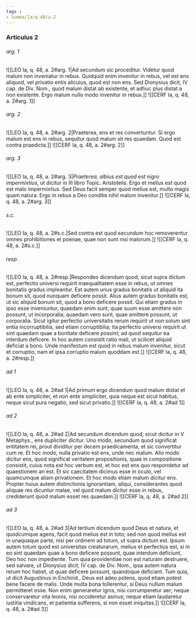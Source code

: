 ```yaml
---
tags : 
- Summa/Ia/q.48/a.2
---
```


### Articulus 2

###### arg. 1
![[LEO Ia, q. 48, a. 2#arg. 1|Ad secundum sic proceditur. Videtur quod malum non inveniatur in rebus. Quidquid enim invenitur in rebus, vel est ens aliquod, vel privatio entis alicuius, quod est non ens. Sed Dionysius dicit, IV cap. de Div. Nom., quod malum distat ab existente, et adhuc plus distat a non existente. Ergo malum nullo modo invenitur in rebus.]]
![[CERF Ia, q. 48, a. 2#arg. 1]]

###### arg. 2
![[LEO Ia, q. 48, a. 2#arg. 2|Praeterea, ens et res convertuntur. Si ergo malum est ens in rebus, sequitur quod malum sit res quaedam. Quod est contra praedicta.]]
![[CERF Ia, q. 48, a. 2#arg. 2]]

###### arg. 3
![[LEO Ia, q. 48, a. 2#arg. 3|*Praeterea, albius est quod est nigro impermixtius*, ut dicitur in III libro Topic. Aristotelis. Ergo et melius est quod est malo impermixtius. Sed Deus facit semper quod melius est, multo magis quam natura. Ergo in rebus a Deo conditis nihil malum invenitur.]]
![[CERF Ia, q. 48, a. 2#arg. 3]]

###### s.c.
![[LEO Ia, q. 48, a. 2#s.c.|Sed contra est quod secundum hoc removerentur omnes prohibitiones et poenae, quae non sunt nisi malorum.]]
![[CERF Ia, q. 48, a. 2#s.c.]]

###### resp.
![[LEO Ia, q. 48, a. 2#resp.|Respondeo dicendum quod, sicut supra dictum est, perfectio universi requirit inaequalitatem esse in rebus, ut omnes bonitatis gradus impleantur. Est autem unus gradus bonitatis ut aliquid ita bonum sit, quod nunquam deficere possit. Alius autem gradus bonitatis est, ut sic aliquid bonum sit, quod a bono deficere possit. Qui etiam gradus in ipso esse inveniuntur, quaedam enim sunt, quae suum esse amittere non possunt, ut incorporalia; quaedam vero sunt, quae amittere possunt, ut corporalia. Sicut igitur perfectio universitatis rerum requirit ut non solum sint entia incorruptibilia, sed etiam corruptibilia; ita perfectio universi requirit ut sint quaedam quae a bonitate deficere possint; ad quod sequitur ea interdum deficere. In hoc autem consistit ratio mali, ut scilicet aliquid deficiat a bono. Unde manifestum est quod in rebus malum invenitur, sicut et corruptio, nam et ipsa corruptio malum quoddam est.]]
![[CERF Ia, q. 48, a. 2#resp.]]

###### ad 1
![[LEO Ia, q. 48, a. 2#ad 1|Ad primum ergo dicendum quod malum distat et ab ente simpliciter, et non ente simpliciter, quia neque est sicut habitus, neque sicut pura negatio, sed sicut privatio.]]
![[CERF Ia, q. 48, a. 2#ad 1]]

###### ad 2
![[LEO Ia, q. 48, a. 2#ad 2|Ad secundum dicendum quod, sicut dicitur in V Metaphys., ens dupliciter dicitur. Uno modo, secundum quod significat entitatem rei, prout dividitur per decem praedicamenta, et sic convertitur cum re. Et hoc modo, nulla privatio est ens, unde nec malum. Alio modo dicitur ens, quod significat veritatem propositionis, quae in compositione consistit, cuius nota est hoc verbum est, et hoc est ens quo respondetur ad quaestionem an est. Et sic caecitatem dicimus esse in oculo, vel quamcumque aliam privationem. Et hoc modo etiam malum dicitur ens. Propter huius autem distinctionis ignorantiam, aliqui, considerantes quod aliquae res dicuntur malae, vel quod malum dicitur esse in rebus, crediderunt quod malum esset res quaedam.]]
![[CERF Ia, q. 48, a. 2#ad 2]]

###### ad 3
![[LEO Ia, q. 48, a. 2#ad 3|Ad tertium dicendum quod Deus et natura, et quodcumque agens, facit quod melius est in toto; sed non quod melius est in unaquaque parte, nisi per ordinem ad totum, ut supra dictum est. Ipsum autem totum quod est universitas creaturarum, melius et perfectius est, si in eo sint quaedam quae a bono deficere possunt, quae interdum deficiunt, Deo hoc non impediente. Tum quia providentiae non est naturam destruere, sed salvare, ut Dionysius dicit, IV cap. de Div. Nom., ipsa autem natura rerum hoc habet, ut quae deficere possunt, quandoque deficiant. Tum quia, ut dicit Augustinus in Enchirid., Deus est adeo potens, quod etiam potest bene facere de malis. Unde multa bona tollerentur, si Deus nullum malum permitteret esse. Non enim generaretur ignis, nisi corrumperetur aer; neque conservaretur vita leonis, nisi occideretur asinus; neque etiam laudaretur iustitia vindicans, et patientia sufferens, si non esset iniquitas.]]
![[CERF Ia, q. 48, a. 2#ad 3]]


